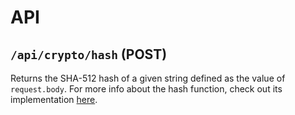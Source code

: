 # API

## `/api/crypto/hash` (POST)

Returns the SHA-512 hash of a given string defined as the value of `request.body`. For more info about the hash function, check out its implementation [here](https://github.com/jrc03c/js-crypto-helpers/blob/main/src/hash.js).

